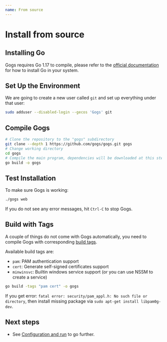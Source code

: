 ```yaml
---
name: From source
---
```


# Install from source

## Installing Go

Gogs requires Go 1.17 to compile, please refer to the [official documentation](https://golang.org/doc/install) for how to install Go in your system.

## Set Up the Environment

We are going to create a new user called `git` and set up everything under that user:

```sh
sudo adduser --disabled-login --gecos 'Gogs' git
```

## Compile Gogs

```sh
# Clone the repository to the "gogs" subdirectory
git clone --depth 1 https://github.com/gogs/gogs.git gogs
# Change working directory
cd gogs
# Compile the main program, dependencies will be downloaded at this step
go build -o gogs
```

## Test Installation

To make sure Gogs is working:

```sh
./gogs web
```

If you do not see any error messages, hit `Ctrl-C` to stop Gogs.

## Build with Tags

A couple of things do not come with Gogs automatically, you need to compile Gogs with corresponding [build tags](https://golang.org/pkg/go/build/#hdr-Build_Constraints).

Available build tags are:

- `pam`: PAM authentication support
- `cert`: Generate self-signed certificates support
- `minwinsvc`: Builtin windows service support (or you can use NSSM to create a service)

```sh
go build -tags "pam cert" -o gogs
```

If you get error: `fatal error: security/pam_appl.h: No such file or directory`, then install missing package via `sudo apt-get install libpam0g-dev`.

## Next steps

- See [Configuration and run](/docs/installation/configuration_and_run) to go further.
